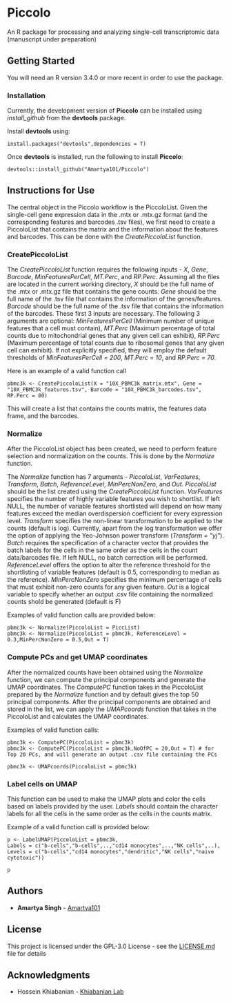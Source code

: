 # Piccolo
An R package for processing and analyzing single-cell transcriptomic data (manuscript under preparation)

## Getting Started

You will need an R version 3.4.0 or more recent in order to use the package.

### Installation

Currently, the development version of **Piccolo** can be installed using *install_github* from the **devtools** package.

Install **devtools** using:
```
install.packages("devtools",dependencies = T)
```
Once **devtools** is installed, run the following to install **Piccolo**:
```
devtools::install_github("Amartya101/Piccolo")
```
## Instructions for Use

The central object in the Piccolo workflow is the PiccoloList. Given the single-cell gene expression data in the .mtx or .mtx.gz format (and the corresponding features and barcodes .tsv files), we first need to create a PiccoloList that contains the matrix and the information about the features and barcodes. This can be done with the *CreatePiccoloList* function.

### CreatePiccoloList
The *CreatePiccoloList* function requires the following inputs - *X*, *Gene*, *Barcode*, *MinFeaturesPerCell*, *MT.Perc*, and *RP.Perc*. Assuming all the files are located in the current working directory, *X* should be the full name of the .mtx or .mtx.gz file that contains the gene counts. *Gene* should be the full name of the .tsv file that contains the information of the genes/features. *Barcode* should be the full name of the .tsv file that contains the information of the barcodes. These first 3 inputs are necessary. The following 3 arguments are optional: *MinFeaturesPerCell* (Minimum number of unique features that a cell must contain), *MT.Perc* (Maximum percentage of total counts due to mitochondrial genes that any given cell can exhibit), *RP.Perc* (Maximum percentage of total counts due to ribosomal genes that any given cell can exhibit). If not explicitly specified, they will employ the default thresholds of *MinFeaturesPerCell = 200*, *MT.Perc = 10*, and *RP.Perc = 70*. 

Here is an example of a valid function call

```
pbmc3k <- CreatePiccoloList(X = "10X_PBMC3k_matrix.mtx", Gene = "10X_PBMC3k_features.tsv", Barcode = "10X_PBMC3k_barcodes.tsv", RP.Perc = 80)
```
This will create a list that contains the counts matrix, the features data frame, and the barcodes.

### Normalize

After the PiccoloList object has been created, we need to perform feature selection and normalization on the counts. This is done by the *Normalize* function.

The *Normalize* function has 7 arguments - *PiccoloList*, *VarFeatures*, *Transform*, *Batch*, *ReferenceLevel*, *MinPercNonZero*, and *Out*. *PiccoloList* should be the list created using the *CreatePiccoloList* function. *VarFeatures* specifies the number of highly variable features you wish to shortlist. If left NULL, the number of variable features shortlisted will depend on how many features exceed the median overdispersion coefficient for every expression level. *Transform* specifies the non-linear transformation to be applied to the counts (default is log). Currently, apart from the log transformation we offer the option of applying the Yeo-Johnson power transform (*Transform = "yj"*). *Batch* requires the specification of a character vector that provides the batch labels for the cells in the same order as the cells in the count data/barcodes file. If left NULL, no batch correction will be performed. *ReferenceLevel* offers the option to alter the reference threshold for the shortlisting of variable features (default is 0.5, corresponding to median as the reference). *MinPercNonZero* specifies the minimum percentage of cells that must exhibit non-zero counts for any given feature. *Out* is a logical variable to specify whether an output .csv file containing the normalized counts shold be generated (default is F) 

Examples of valid function calls are provided below:
```
pbmc3k <- Normalize(PiccoloList = PiccList)
pbmc3k <- Normalize(PiccoloList = pbmc3k, ReferenceLevel = 0.3,MinPercNonZero = 0.5,Out = T)
```

### Compute PCs and get UMAP coordinates

After the normalized counts have been obtained using the *Normalize* function, we can compute the principal components and generate the UMAP coordinates. The *ComputePC* function takes in the PiccoloList prepared by the *Normalize* function and by default gives the top 50 principal components. After the principal components are obtained and stored in the list, we can apply the *UMAPcoords* function that takes in the PiccoloList and calculates the UMAP coordinates. 

Examples of valid function calls:
```
pbmc3k <- ComputePC(PiccoloList = pbmc3k)
pbmc3k <- ComputePC(PiccoloList = pbmc3k,NoOfPC = 20,Out = T) # for Top 20 PCs, and will generate an output .csv file containing the PCs

pbmc3k <- UMAPcoords(PiccoloList = pbmc3k)
```

### Label cells on UMAP
This function can be used to make the UMAP plots and color the cells based on labels provided by the user. *Labels* should contain the character labels for all the cells in the same order as the cells in the counts matrix.

Example of a valid function call is provided below:
```
p <- LabelUMAP(PiccoloList = pbmc3k,
Labels = c("b-cells","b-cells",..,"cd14 monocytes",..,"NK cells",..),
Levels = c("b-cells","cd14 monocytes","dendritic","NK cells","naive cytotoxic"))

p
```

## Authors

* **Amartya Singh** - [Amartya101](https://github.com/Amartya101/)

## License

This project is licensed under the GPL-3.0 License - see the [LICENSE.md](LICENSE.md) file for details

## Acknowledgments
* Hossein Khiabanian - [Khiabanian Lab](https://khiabanian-lab.org)

